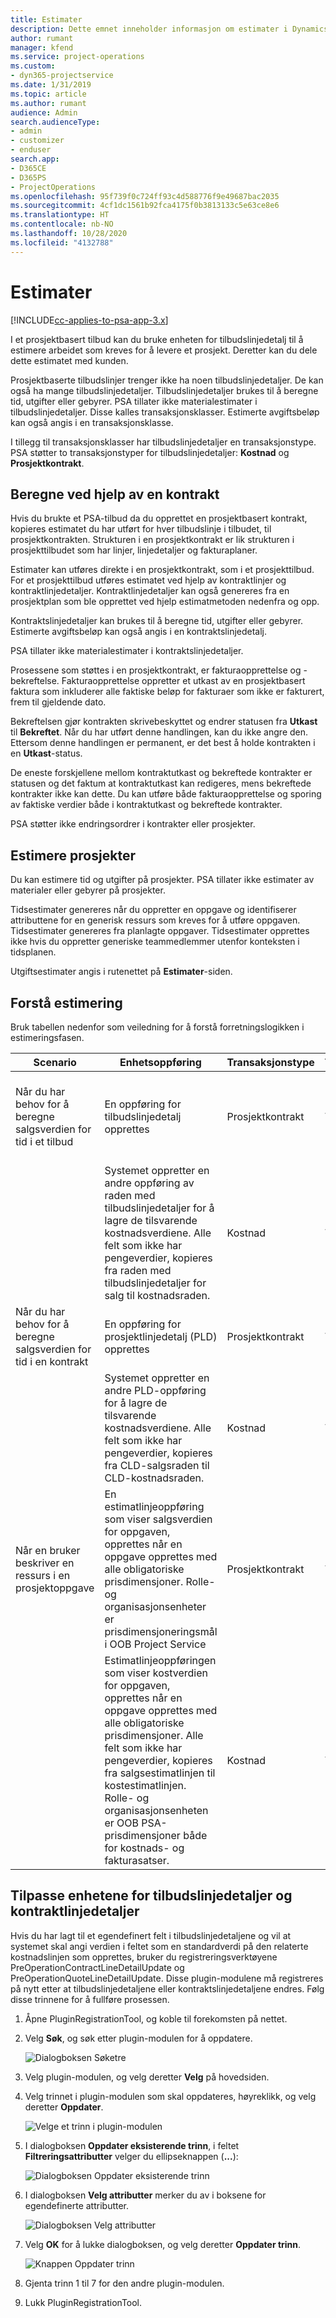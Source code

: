 ```yaml
---
title: Estimater
description: Dette emnet inneholder informasjon om estimater i Dynamics 365 Project Service Automation.
author: rumant
manager: kfend
ms.service: project-operations
ms.custom:
- dyn365-projectservice
ms.date: 1/31/2019
ms.topic: article
ms.author: rumant
audience: Admin
search.audienceType:
- admin
- customizer
- enduser
search.app:
- D365CE
- D365PS
- ProjectOperations
ms.openlocfilehash: 95f739f0c724ff93c4d588776f9e49687bac2035
ms.sourcegitcommit: 4cf1dc1561b92fca4175f0b3813133c5e63ce8e6
ms.translationtype: HT
ms.contentlocale: nb-NO
ms.lasthandoff: 10/28/2020
ms.locfileid: "4132788"
---
```

# <a name="estimates"></a>Estimater

[!INCLUDE[cc-applies-to-psa-app-3.x](../includes/cc-applies-to-psa-app-3x.md)]

I et prosjektbasert tilbud kan du bruke enheten for tilbudslinjedetalj til å estimere arbeidet som kreves for å levere et prosjekt. Deretter kan du dele dette estimatet med kunden.

Prosjektbaserte tilbudslinjer trenger ikke ha noen tilbudslinjedetaljer. De kan også ha mange tilbudslinjedetaljer. Tilbudslinjedetaljer brukes til å beregne tid, utgifter eller gebyrer. PSA tillater ikke materialestimater i tilbudslinjedetaljer. Disse kalles transaksjonsklasser. Estimerte avgiftsbeløp kan også angis i en transaksjonsklasse.

I tillegg til transaksjonsklasser har tilbudslinjedetaljer en transaksjonstype. PSA støtter to transaksjonstyper for tilbudslinjedetaljer: **Kostnad** og **Prosjektkontrakt**.

## <a name="estimate-by-using-a-contract"></a>Beregne ved hjelp av en kontrakt

Hvis du brukte et PSA-tilbud da du opprettet en prosjektbasert kontrakt, kopieres estimatet du har utført for hver tilbudslinje i tilbudet, til prosjektkontrakten. Strukturen i en prosjektkontrakt er lik strukturen i prosjekttilbudet som har linjer, linjedetaljer og fakturaplaner.

Estimater kan utføres direkte i en prosjektkontrakt, som i et prosjekttilbud. For et prosjekttilbud utføres estimatet ved hjelp av kontraktlinjer og kontraktlinjedetaljer. Kontraktlinjedetaljer kan også genereres fra en prosjektplan som ble opprettet ved hjelp estimatmetoden nedenfra og opp.

Kontraktslinjedetaljer kan brukes til å beregne tid, utgifter eller gebyrer. Estimerte avgiftsbeløp kan også angis i en kontraktslinjedetalj.

PSA tillater ikke materialestimater i kontraktslinjedetaljer.

Prosessene som støttes i en prosjektkontrakt, er fakturaopprettelse og -bekreftelse. Fakturaopprettelse oppretter et utkast av en prosjektbasert faktura som inkluderer alle faktiske beløp for fakturaer som ikke er fakturert, frem til gjeldende dato.

Bekreftelsen gjør kontrakten skrivebeskyttet og endrer statusen fra **Utkast** til **Bekreftet**. Når du har utført denne handlingen, kan du ikke angre den. Ettersom denne handlingen er permanent, er det best å holde kontrakten i en **Utkast**-status.

De eneste forskjellene mellom kontraktutkast og bekreftede kontrakter er statusen og det faktum at kontraktutkast kan redigeres, mens bekreftede kontrakter ikke kan dette. Du kan utføre både fakturaopprettelse og sporing av faktiske verdier både i kontraktutkast og bekreftede kontrakter.

PSA støtter ikke endringsordrer i kontrakter eller prosjekter.

## <a name="estimating-projects"></a>Estimere prosjekter

Du kan estimere tid og utgifter på prosjekter. PSA tillater ikke estimater av materialer eller gebyrer på prosjekter.

Tidsestimater genereres når du oppretter en oppgave og identifiserer attributtene for en generisk ressurs som kreves for å utføre oppgaven. Tidsestimater genereres fra planlagte oppgaver. Tidsestimater opprettes ikke hvis du oppretter generiske teammedlemmer utenfor konteksten i tidsplanen.

Utgiftsestimater angis i rutenettet på **Estimater**-siden.

## <a name="understanding-estimation"></a>Forstå estimering

Bruk tabellen nedenfor som veiledning for å forstå forretningslogikken i estimeringsfasen.

| Scenario                                                                                                                                                                                                                                                                                                                                          | Enhetsoppføring                                                                                                                                                                                                       | Transaksjonstype | Transaksjonsklasse | Tilleggsinformasjon                                                            |
|---------------------------------------------------------------------------------------------------------------------------------------------------------------------------------------------------------------------------------------------------------------------------------------------------------------------------------------------------|---------------------------------------------------------------------------------------------------------------------------------------------------------------------------------------------------------------------|------------------|-------------|-----------------------------------------------------------------------------------|
| Når du har behov for å beregne salgsverdien for tid i et tilbud                                                                                                                                                                                                                                                                                    | En oppføring for tilbudslinjedetalj opprettes                                                                                                                                                                               | Prosjektkontrakt | Time        | Transaksjonsopprinnelse-feltet på raden med tilbudslinjedetaljer på salgssiden refererer til raden med tilbudslinjedetaljer på kostnadssiden |
|                                                                                                                                                                                                                                                                                     | Systemet oppretter en andre oppføring av raden med tilbudslinjedetaljer for å lagre de tilsvarende kostnadsverdiene. Alle felt som ikke har pengeverdier, kopieres fra raden med tilbudslinjedetaljer for salg til kostnadsraden.                                                                                                                                                                               | Kostnad | Time        | Transaksjonsopprinnelse-feltet på raden med tilbudslinjedetaljer på salgssiden refererer til raden med tilbudslinjedetaljer på kostnadssiden |
| Når du har behov for å beregne salgsverdien for tid i en kontrakt                                                                                                                                                                                                                                                                                 | En oppføring for prosjektlinjedetalj (PLD) opprettes                                                                                                                                                                    | Prosjektkontrakt | Time        | Transaksjonsopprinnelse-feltet på PLD-raden på salgssiden refererer til PLD-raden på kostnadssiden      |
|                                                                                                                                                                                                                                                                                  | Systemet oppretter en andre PLD-oppføring for å lagre de tilsvarende kostnadsverdiene. Alle felt som ikke har pengeverdier, kopieres fra CLD-salgsraden til CLD-kostnadsraden.                                                                                                                                                                    | Kostnad | Time        | Transaksjonsopprinnelse-feltet på PLD-raden på salgssiden refererer til PLD-raden på kostnadssiden      |
| Når en bruker beskriver en ressurs i en prosjektoppgave                                                                                                                                                                                                                                                                                            | En estimatlinjeoppføring som viser salgsverdien for oppgaven, opprettes når en oppgave opprettes med alle obligatoriske prisdimensjoner. Rolle- og organisasjonsenheter er prisdimensjoneringsmål i OOB Project Service | Prosjektkontrakt | Time        |                                                                                   |
|     | Estimatlinjeoppføringen som viser kostverdien for oppgaven, opprettes når en oppgave opprettes med alle obligatoriske prisdimensjoner. Alle felt som ikke har pengeverdier, kopieres fra salgsestimatlinjen til kostestimatlinjen. Rolle- og organisasjonsenheten er OOB PSA-prisdimensjoner både for kostnads- og fakturasatser.                                                                                                                                                                                                                | Kostnad             | Time           |                                                                                   |



## <a name="customizing-the-quote-line-detail-and-contract-line-detail-entities"></a>Tilpasse enhetene for tilbudslinjedetaljer og kontraktlinjedetaljer

Hvis du har lagt til et egendefinert felt i tilbudslinjedetaljene og vil at systemet skal angi verdien i feltet som en standardverdi på den relaterte kostnadslinjen som opprettes, bruker du registreringsverktøyene PreOperationContractLineDetailUpdate og PreOperationQuoteLineDetailUpdate. Disse plugin-modulene må registreres på nytt etter at tilbudslinjedetaljene eller kontraktslinjedetaljene endres. Følg disse trinnene for å fullføre prosessen.

1. Åpne PluginRegistrationTool, og koble til forekomsten på nettet.
2. Velg **Søk**, og søk etter plugin-modulen for å oppdatere.

    ![Dialogboksen Søketre](media/basic-guide-19.png)

3. Velg plugin-modulen, og velg deretter **Velg** på hovedsiden.
4. Velg trinnet i plugin-modulen som skal oppdateres, høyreklikk, og velg deretter **Oppdater**.

    ![Velge et trinn i plugin-modulen](media/basic-guide-20.png)

5. I dialogboksen **Oppdater eksisterende trinn**, i feltet **Filtreringsattributter** velger du ellipseknappen (**...**):
 
    ![Dialogboksen Oppdater eksisterende trinn](media/basic-guide-21.png)

6. I dialogboksen **Velg attributter** merker du av i boksene for egendefinerte attributter.

    ![Dialogboksen Velg attributter](media/basic-guide-22.png)

7. Velg **OK** for å lukke dialogboksen, og velg deretter **Oppdater trinn**.
 
    ![Knappen Oppdater trinn](media/basic-guide-23.png)

8. Gjenta trinn 1 til 7 for den andre plugin-modulen.
9. Lukk PluginRegistrationTool.
